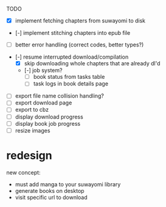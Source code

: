 TODO
- [x] implement fetching chapters from suwayomi to disk
- [-] implement stitching chapters into epub file
- [ ] better error handling (correct codes, better types?)
- [-] resume interrupted download/compilation
    - [x] skip downloading whole chapters that are already dl'd
    - [-] job system?
        - [ ] book status from tasks table
        - [ ] task logs in book details page
- [ ] export file name collision handling?
- [ ] export download page
- [ ] export to cbz
- [ ] display download progress
- [ ] display book job progress
- [ ] resize images

# redesign
new concept:
- must add manga to your suwayomi library
- generate books on desktop
- visit specific url to download